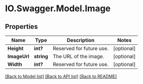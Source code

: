 # IO.Swagger.Model.Image
## Properties

Name | Type | Description | Notes
------------ | ------------- | ------------- | -------------
**Height** | **int?** | Reserved for future use. | [optional] 
**ImageUrl** | **string** | The URL of the image. | [optional] 
**Width** | **int?** | Reserved for future use. | [optional] 

[[Back to Model list]](../README.md#documentation-for-models) [[Back to API list]](../README.md#documentation-for-api-endpoints) [[Back to README]](../README.md)

